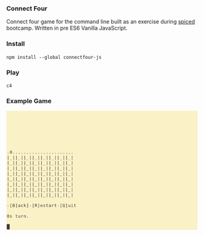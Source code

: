 ### Connect Four
Connect four game for the command line built as an exercise during [spiced](https://github.com/spicedacademy/) bootcamp. Written in pre ES6 Vanilla JavaScript.

### Install
```
npm install --global connectfour-js
```

### Play
```
c4
```

### Example Game

![Example](demo/c4.gif)
